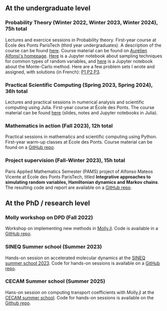 ---
---

## At the undergraduate level

### Probability Theory (Winter 2022, Winter 2023, Winter 2024), 75h total
Lectures and exercice sessions in Probability theory.
First-year course at École des Ponts ParisTech (third year undergraduates). A description of the course can be found [here](http://gede.enpc.fr/programme/fiche.aspx?param=M%3a1PROB). Course material can be found on  [Aurélien Alfonsi's homepage](http://cermics.enpc.fr/~alfonsi/Proba1A.html). [Here](../teaching/tp_simu.ipynb) is a Jupyter notebook about sampling techniques for common types of random variables, and [here](../teaching/tp_mc.ipynb) is a Jupyter notebook about the Monte-Carlo method.
Here are a few problem sets I wrote and assigned, with solutions (in French): [P1](../teaching/DM1.pdf),[P2](../teaching/DM2.pdf),[P3](../teaching/DM3.pdf).

### Practical Scientific Computing (Spring 2023, Spring 2024), 36h total
Lectures and practical sessions in numerical analysis and scientific computing using Julia.
First-year course at École des Ponts. The course material can be found [here](https://jfbarthelemy.github.io/Cours_ENPC_pratique_calcul_scientifique/) (slides, notes and Jupyter notebooks in Julia).

### Mathematics in action (Fall 2023), 12h total
Practical sessions in mathematics and scientific computing using Python.
First-year warm-up classes at École des Ponts. Course material can be found on a [GitHub repo](https://github.com/GabrielStoltz/MACT).

### Project supervision (Fall-Winter 2023), 15h total
Paris Applied Mathematics Semester (PAMS) project of Alfonso Mateos Vicente at École des Ponts ParisTech, titled **Integrative approaches to simulating random variables, Hamiltonian dynamics and Markov chains**. The resulting code and report are available on a [GitHub repo](https://github.com/AlffonsoMV/PAMSProject).

## At the PhD / research level

### Molly workshop on DPD (Fall 2022)
Workshop on implementing new methods in [Molly.jl](https://github.com/JuliaMolSim/Molly.jl). Code is available in a [GitHub repo](https://github.com/noeblassel/Molly_DPD_workshop).

### SINEQ Summer school (Summer 2023)
Hands-on session on accelerated molecular dynamics at the [SINEQ summer school 2023](https://sites.google.com/view/aleiac/anr-sineq/summer-school-mol-dyn-on-julia). Code for hands-on sessions is available on a [GitHub repo](https://github.com/noeblassel/SINEQSummerSchool2023).

### CECAM Summer school (Summer 2025)
Hans-on session on computing transport coefficients with Molly.jl at the [CECAM summer school](https://www.cecam.org/workshop-details/summer-school-on-sampling-high-dimensional-probability-measures-with-applications-in-nonequilibrium-molecular-dynamics-and-statistics-1448). Code for hands-on sessions is available on the [Github repo](https://github.com/shiva-darshan/CECAMSummerSchool2025).
